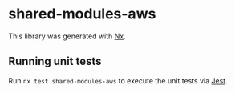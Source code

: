 # shared-modules-aws

This library was generated with [Nx](https://nx.dev).

## Running unit tests

Run `nx test shared-modules-aws` to execute the unit tests via [Jest](https://jestjs.io).
